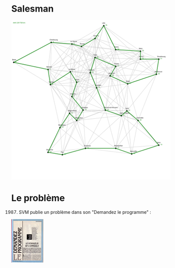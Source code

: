 # Salesman

<img src = "salesman.svg" alt="Tour de France"/>

# Le problème
1987. SVM publie un problème dans son "Demandez le programme" :

<img src = "svm/SVM_41_p0075.JPG" width="20%">
